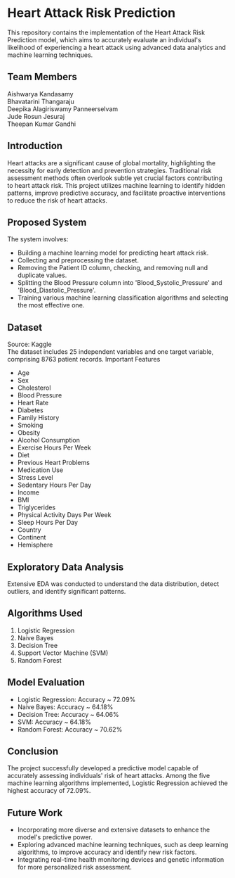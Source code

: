 # Heart Attack Risk Prediction
This repository contains the implementation of the Heart Attack Risk Prediction model, which aims to accurately evaluate an individual's likelihood of experiencing a heart attack using advanced data analytics and machine learning techniques.

## Team Members
Aishwarya Kandasamy  
Bhavatarini Thangaraju  
Deepika Alagiriswamy Panneerselvam  
Jude Rosun Jesuraj  
Theepan Kumar Gandhi  

## Introduction
Heart attacks are a significant cause of global mortality, highlighting the necessity for early detection and prevention strategies. Traditional risk assessment methods often overlook subtle yet crucial factors contributing to heart attack risk. This project utilizes machine learning to identify hidden patterns, improve predictive accuracy, and facilitate proactive interventions to reduce the risk of heart attacks.

## Proposed System
The system involves:
- Building a machine learning model for predicting heart attack risk.
- Collecting and preprocessing the dataset.
- Removing the Patient ID column, checking, and removing null and duplicate values.
- Splitting the Blood Pressure column into 'Blood_Systolic_Pressure' and 'Blood_Diastolic_Pressure'.
- Training various machine learning classification algorithms and selecting the most effective one.

## Dataset
Source: Kaggle  
The dataset includes 25 independent variables and one target variable, comprising 8763 patient records.
Important Features
- Age
- Sex
- Cholesterol
- Blood Pressure
- Heart Rate
- Diabetes
- Family History
- Smoking
- Obesity
- Alcohol Consumption
- Exercise Hours Per Week
- Diet
- Previous Heart Problems
- Medication Use
- Stress Level
- Sedentary Hours Per Day
- Income
- BMI
- Triglycerides
- Physical Activity Days Per Week
- Sleep Hours Per Day
- Country
- Continent
- Hemisphere

## Exploratory Data Analysis
Extensive EDA was conducted to understand the data distribution, detect outliers, and identify significant patterns.

## Algorithms Used
1. Logistic Regression
2. Naive Bayes
3. Decision Tree
4. Support Vector Machine (SVM)
5. Random Forest

## Model Evaluation
- Logistic Regression: Accuracy ~ 72.09%
- Naive Bayes: Accuracy ~ 64.18%
- Decision Tree: Accuracy ~ 64.06%
- SVM: Accuracy ~ 64.18%
- Random Forest: Accuracy ~ 70.62%

## Conclusion
The project successfully developed a predictive model capable of accurately assessing individuals' risk of heart attacks. Among the five machine learning algorithms implemented, Logistic Regression achieved the highest accuracy of 72.09%.

## Future Work
- Incorporating more diverse and extensive datasets to enhance the model's predictive power.
- Exploring advanced machine learning techniques, such as deep learning algorithms, to improve accuracy and identify new risk factors.
- Integrating real-time health monitoring devices and genetic information for more personalized risk assessment.
